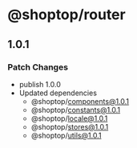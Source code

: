 # @shoptop/router

## 1.0.1

### Patch Changes

- publish 1.0.0
- Updated dependencies
  - @shoptop/components@1.0.1
  - @shoptop/constants@1.0.1
  - @shoptop/locale@1.0.1
  - @shoptop/stores@1.0.1
  - @shoptop/utils@1.0.1
